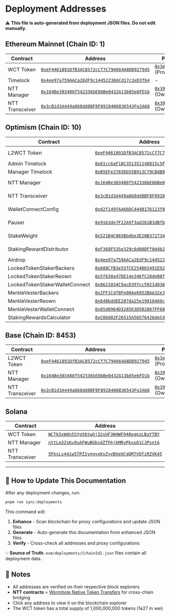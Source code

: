# Deployment Addresses

⚠️ **This file is auto-generated from deployment JSON files. Do not edit manually.**

## Ethereum Mainnet (Chain ID: 1)

| Contract | Address | ProxyAdmin/Owner (if Proxy contract) |
| -------- | ------- | ------------------------------------ |
| WCT Token | [`0xeF4461891DfB3AC8572cCf7C794664A8DD927945`](https://etherscan.io/address/0xeF4461891DfB3AC8572cCf7C794664A8DD927945) | [`0x3eD030AAF23b5C52c224Cb72100C22f581D10Df4`](https://etherscan.io/address/0x3eD030AAF23b5C52c224Cb72100C22f581D10Df4) (ProxyAdmin) |
| Timelock | [`0x4ee97a759AACa2EdF9c1445223b6Cd17c2eD3fb4`](https://etherscan.io/address/0x4ee97a759AACa2EdF9c1445223b6Cd17c2eD3fb4) | - |
| NTT Manager | [`0x164Be303480f542336bE0bBe0432A13b85e6FD1b`](https://etherscan.io/address/0x164Be303480f542336bE0bBe0432A13b85e6FD1b) | [`0x398A2749487B2a91f2f543C01F7afD19AEE4b6b0`](https://etherscan.io/address/0x398A2749487B2a91f2f543C01F7afD19AEE4b6b0) (Owner) |
| NTT Transceiver | [`0x3cB1d3A449a868dd8BF8F8928408836543Fe2A68`](https://etherscan.io/address/0x3cB1d3A449a868dd8BF8F8928408836543Fe2A68) | [`0x398A2749487B2a91f2f543C01F7afD19AEE4b6b0`](https://etherscan.io/address/0x398A2749487B2a91f2f543C01F7afD19AEE4b6b0) (Owner) |

## Optimism (Chain ID: 10)

| Contract | Address | ProxyAdmin/Owner (if Proxy contract) |
| -------- | ------- | ------------------------------------ |
| L2WCT Token | [`0xeF4461891DfB3AC8572cCf7C794664A8DD927945`](https://optimistic.etherscan.io/address/0xeF4461891DfB3AC8572cCf7C794664A8DD927945) | [`0x3eD030AAF23b5C52c224Cb72100C22f581D10Df4`](https://optimistic.etherscan.io/address/0x3eD030AAF23b5C52c224Cb72100C22f581D10Df4) (ProxyAdmin) |
| Admin Timelock | [`0x61cc6aF18C351351148815c5F4813A16DEe7A7E4`](https://optimistic.etherscan.io/address/0x61cc6aF18C351351148815c5F4813A16DEe7A7E4) | - |
| Manager Timelock | [`0xB5EFe3783Db55B913C79CBdB81C9d2C0a993f5f0`](https://optimistic.etherscan.io/address/0xB5EFe3783Db55B913C79CBdB81C9d2C0a993f5f0) | - |
| NTT Manager | [`0x164Be303480f542336bE0bBe0432A13b85e6FD1b`](https://optimistic.etherscan.io/address/0x164Be303480f542336bE0bBe0432A13b85e6FD1b) | [`0x398A2749487B2a91f2f543C01F7afD19AEE4b6b0`](https://optimistic.etherscan.io/address/0x398A2749487B2a91f2f543C01F7afD19AEE4b6b0) (Owner) |
| NTT Transceiver | [`0x3cB1d3A449a868dd8BF8F8928408836543Fe2A68`](https://optimistic.etherscan.io/address/0x3cB1d3A449a868dd8BF8F8928408836543Fe2A68) | [`0x398A2749487B2a91f2f543C01F7afD19AEE4b6b0`](https://optimistic.etherscan.io/address/0x398A2749487B2a91f2f543C01F7afD19AEE4b6b0) (Owner) |
| WalletConnectConfig | [`0xd2f149fAA66DC4448176123f850C14Ff14f978B3`](https://optimistic.etherscan.io/address/0xd2f149fAA66DC4448176123f850C14Ff14f978B3) | [`0x5eC1CFa1f0F5191BCe755B87bde67a9Fe558Eb57`](https://optimistic.etherscan.io/address/0x5eC1CFa1f0F5191BCe755B87bde67a9Fe558Eb57) (ProxyAdmin) |
| Pauser | [`0x9163de7F22A9f3ad261B3dBfbB9A42886816adE7`](https://optimistic.etherscan.io/address/0x9163de7F22A9f3ad261B3dBfbB9A42886816adE7) | [`0x8714E77FA6Aca75A9b21d79295ec7cF04E4821a8`](https://optimistic.etherscan.io/address/0x8714E77FA6Aca75A9b21d79295ec7cF04E4821a8) (ProxyAdmin) |
| StakeWeight | [`0x521B4C065Bbdbe3E20B3727340730936912DfA46`](https://optimistic.etherscan.io/address/0x521B4C065Bbdbe3E20B3727340730936912DfA46) | [`0x9898b105fe3679f2d31c3A06B58757D913D88e5F`](https://optimistic.etherscan.io/address/0x9898b105fe3679f2d31c3A06B58757D913D88e5F) (ProxyAdmin) |
| StakingRewardDistributor | [`0xF368F535e329c6d08DFf0d4b2dA961C4e7F3fCAF`](https://optimistic.etherscan.io/address/0xF368F535e329c6d08DFf0d4b2dA961C4e7F3fCAF) | [`0x28672bf553c6AB214985868f68A3a491E227aCcB`](https://optimistic.etherscan.io/address/0x28672bf553c6AB214985868f68A3a491E227aCcB) (ProxyAdmin) |
| Airdrop | [`0x4ee97a759AACa2EdF9c1445223b6Cd17c2eD3fb4`](https://optimistic.etherscan.io/address/0x4ee97a759AACa2EdF9c1445223b6Cd17c2eD3fb4) | - |
| LockedTokenStakerBackers | [`0x688CfB3e55fCE2540b5491E923Dc6a9C4f240176`](https://optimistic.etherscan.io/address/0x688CfB3e55fCE2540b5491E923Dc6a9C4f240176) | - |
| LockedTokenStakerReown | [`0x5f630a47DE14e346fC28deB8fE379833A6F6B9B2`](https://optimistic.etherscan.io/address/0x5f630a47DE14e346fC28deB8fE379833A6F6B9B2) | - |
| LockedTokenStakerWalletConnect | [`0x8621034C9acD397cc5921d036225f75699c710FA`](https://optimistic.etherscan.io/address/0x8621034C9acD397cc5921d036225f75699c710FA) | - |
| MerkleVesterBackers | [`0x2FF1Cdf8Fe00Ae6952BAA32e37D84D31A31E2EC2`](https://optimistic.etherscan.io/address/0x2FF1Cdf8Fe00Ae6952BAA32e37D84D31A31E2EC2) | - |
| MerkleVesterReown | [`0x648bddEE207da25e19918460c1Dc9F462F657a19`](https://optimistic.etherscan.io/address/0x648bddEE207da25e19918460c1Dc9F462F657a19) | - |
| MerkleVesterWalletConnect | [`0x85d0964D328563D502867FF6899C6F73D2E59FD1`](https://optimistic.etherscan.io/address/0x85d0964D328563D502867FF6899C6F73D2E59FD1) | - |
| StakingRewardsCalculator | [`0xC06d02F26515A56576426deCddac8d7b9Ca326D1`](https://optimistic.etherscan.io/address/0xC06d02F26515A56576426deCddac8d7b9Ca326D1) | - |

## Base (Chain ID: 8453)

| Contract | Address | ProxyAdmin/Owner (if Proxy contract) |
| -------- | ------- | ------------------------------------ |
| L2WCT Token | [`0xeF4461891DfB3AC8572cCf7C794664A8DD927945`](https://basescan.org/address/0xeF4461891DfB3AC8572cCf7C794664A8DD927945) | [`0x3eD030AAF23b5C52c224Cb72100C22f581D10Df4`](https://basescan.org/address/0x3eD030AAF23b5C52c224Cb72100C22f581D10Df4) (ProxyAdmin) |
| NTT Manager | [`0x164Be303480f542336bE0bBe0432A13b85e6FD1b`](https://basescan.org/address/0x164Be303480f542336bE0bBe0432A13b85e6FD1b) | [`0x398A2749487B2a91f2f543C01F7afD19AEE4b6b0`](https://basescan.org/address/0x398A2749487B2a91f2f543C01F7afD19AEE4b6b0) (Owner) |
| NTT Transceiver | [`0x3cB1d3A449a868dd8BF8F8928408836543Fe2A68`](https://basescan.org/address/0x3cB1d3A449a868dd8BF8F8928408836543Fe2A68) | [`0x398A2749487B2a91f2f543C01F7afD19AEE4b6b0`](https://basescan.org/address/0x398A2749487B2a91f2f543C01F7afD19AEE4b6b0) (Owner) |

## Solana

| Contract | Address |
| -------- | ------- |
| WCT Token | [`WCTk5xWdn5SYg56twGj32sUF3W4WFQ48ogezLBuYTBY`](https://explorer.solana.com/address/WCTk5xWdn5SYg56twGj32sUF3W4WFQ48ogezLBuYTBY) |
| NTT Manager | [`nttLq3ZsKu9uAFWuBGksdZTPAjkMRyPkxp61CJPsntA`](https://explorer.solana.com/address/nttLq3ZsKu9uAFWuBGksdZTPAjkMRyPkxp61CJPsntA) |
| NTT Transceiver | [`5FksLs44iw5TPZ1yngyxKxZyvBXeUCgQM7VQfiRZVK45`](https://explorer.solana.com/address/5FksLs44iw5TPZ1yngyxKxZyvBXeUCgQM7VQfiRZVK45) |

---

## 🔄 How to Update This Documentation

After any deployment changes, run:
```bash
pnpm run sync:deployments
```

This command will:
1. **Enhance** - Scan blockchain for proxy configurations and update JSON files
2. **Generate** - Auto-generate this documentation from enhanced JSON files
3. **Verify** - Cross-check all addresses and proxy configurations

💡 **Source of Truth**: `evm/deployments/{chainId}.json` files contain all deployment data.

## 📝 Notes

- All addresses are verified on their respective block explorers
- **NTT contracts** = [Wormhole Native Token Transfers](https://docs.wormhole.com/wormhole/native-token-transfers/overview) for cross-chain bridging
- Click any address to view it on the blockchain explorer
- The WCT token has a total supply of 1,000,000,000 tokens (1e27 in wei)
